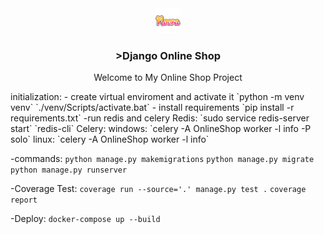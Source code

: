 <div align="center">
  
<img src="OnlineShop/static/images/Noora-logo.png" alt="Logo" width="40" height="40">

  <h3 align="center">>Django Online Shop</h3>

  <p align="center">
    Welcome to My Online Shop Project
  </p>
</div>
<p>initialization:
- create virtual enviroment and activate it 
`python -m venv venv`
`./venv/Scripts/activate.bat`
- install requirements
`pip install -r requirements.txt`
-run redis and celery
Redis:
`sudo service redis-server start`
`redis-cli`
Celery:
windows: 
`celery -A OnlineShop worker -l info -P solo` 
linux:  
`celery -A OnlineShop worker -l info`

-commands:
`python manage.py makemigrations`
`python manage.py migrate`
`python manage.py runserver`

-Coverage Test:
`coverage run --source='.' manage.py test .`
`coverage report`

-Deploy:
`docker-compose up --build`

</p>